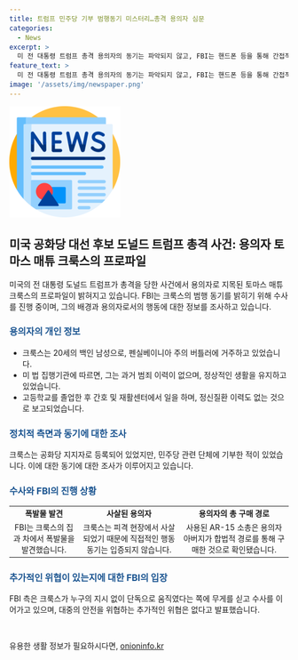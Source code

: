 ```yaml
---
title: 트럼프 민주당 기부 범행동기 미스터리…총격 용의자 심문
categories:
  - News
excerpt: >
  미 전 대통령 트럼프 총격 용의자의 동기는 파악되지 않고, FBI는 핸드폰 등을 통해 간접적 증거를 찾고 있다. 용의자는 범죄 이력 없는 20세 백인 남성으로, 정신질환 이력도 없다. 공화당 지지자로 등록돼 있으나 민주당에도 기부한 적이 있었으며, 폭발물과 AR-15 소총을 소유했다. FBI는 단독 행동을 조사 중이며, 추가적인 위협은 없다고 밝혔다.
feature_text: >
  미 전 대통령 트럼프 총격 용의자의 동기는 파악되지 않고, FBI는 핸드폰 등을 통해 간접적 증거를 찾고 있다. 용의자는 범죄 이력 없는 20세 백인 남성으로, 정신질환 이력도 없다. 공화당 지지자로 등록돼 있으나 민주당에도 기부한 적이 있었으며, 폭발물과 AR-15 소총을 소유했다. FBI는 단독 행동을 조사 중이며, 추가적인 위협은 없다고 밝혔다.
image: '/assets/img/newspaper.png'
---
```


<p><img src="/assets/img/newspaper.png" alt="kimp 속보" /></p>

<h2 data-ke-size="size26">미국 공화당 대선 후보 도널드 트럼프 총격 사건: 용의자 토마스 매튜 크룩스의 프로파일</h2>

<p data-ke-size="size16">미국의 전 대통령 도널드 트럼프가 총격을 당한 사건에서 용의자로 지목된 토마스 매튜 크룩스의 프로파일이 밝혀지고 있습니다. FBI는 크룩스의 범행 동기를 밝히기 위해 수사를 진행 중이며, 그의 배경과 용의자로서의 행동에 대한 정보를 조사하고 있습니다.</p>

<h3><b><span style="color: #1a5490;">용의자의 개인 정보</span></b></h3>

<ul>
    <li>크룩스는 20세의 백인 남성으로, 펜실베이니아 주의 버틀러에 거주하고 있었습니다.</li>
    <li>미 법 집행기관에 따르면, 그는 과거 범죄 이력이 없으며, 정상적인 생활을 유지하고 있었습니다.</li>
    <li>고등학교를 졸업한 후 간호 및 재활센터에서 일을 하며, 정신질환 이력도 없는 것으로 보고되었습니다.</li>
</ul>

<h3><b><span style="color: #1a5490;">정치적 측면과 동기에 대한 조사</span></b></h3>

<p data-ke-size="size16">크룩스는 공화당 지지자로 등록되어 있었지만, 민주당 관련 단체에 기부한 적이 있었습니다. 이에 대한 동기에 대한 조사가 이루어지고 있습니다.</p>

<h3><b><span style="color: #1a5490;">수사와 FBI의 진행 상황</span></b></h3>

<table>
    <tr>
        <td style="text-align: center; height: 17px;"><b>폭발물 발견</b></td>
        <td style="text-align: center; height: 17px;"><b>사살된 용의자</b></td>
        <td style="text-align: center; height: 17px;"><b>용의자의 총 구매 경로</b></td>
    </tr>
    <tr>
        <td style="text-align: center; height: 17px;">FBI는 크룩스의 집과 차에서 폭발물을 발견했습니다.</td>
        <td style="text-align: center; height: 17px;">크룩스는 피격 현장에서 사살되었기 때문에 직접적인 행동 동기는 입증되지 않습니다.</td>
        <td style="text-align: center; height: 17px;">사용된 AR-15 소총은 용의자 아버지가 합법적 경로를 통해 구매한 것으로 확인됐습니다.</td>
    </tr>
</table>

<h3><b><span style="color: #1a5490;">추가적인 위협이 있는지에 대한 FBI의 입장</span></b></h3>

<p data-ke-size="size16">FBI 측은 크룩스가 누구의 지시 없이 단독으로 움직였다는 쪽에 무게를 싣고 수사를 이어가고 있으며, 대중의 안전을 위협하는 추가적인 위협은 없다고 발표했습니다.</p>

<p data-ke-size="size16">&nbsp;</p>
유용한 생활 정보가 필요하시다면, <a href="https://onioninfo.kr" rel="dofollow">onioninfo.kr</a>


